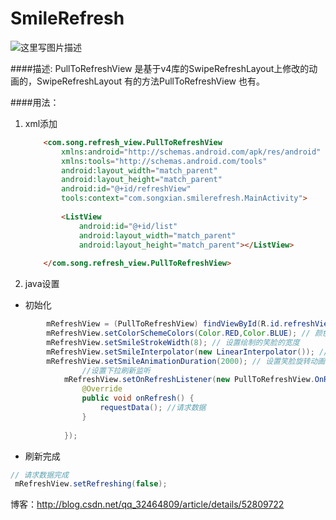 # SmileRefresh


![这里写图片描述](http://img.blog.csdn.net/20161013202135750)


####描述:
	PullToRefreshView 是基于v4库的SwipeRefreshLayout上修改的动画的，SwipeRefreshLayout 有的方法PullToRefreshView 也有。

####用法：



 1. xml添加
	```html	
		<com.song.refresh_view.PullToRefreshView
		    xmlns:android="http://schemas.android.com/apk/res/android"
		    xmlns:tools="http://schemas.android.com/tools"
		    android:layout_width="match_parent"
		    android:layout_height="match_parent"
		    android:id="@+id/refreshView"
		    tools:context="com.songxian.smilerefresh.MainActivity">
		
		    <ListView
		        android:id="@+id/list"
		        android:layout_width="match_parent"
		        android:layout_height="match_parent"></ListView>
		
		</com.song.refresh_view.PullToRefreshView>
	```

 2. java设置

- 初始化

```java
		mRefreshView = (PullToRefreshView) findViewById(R.id.refreshView);
		mRefreshView.setColorSchemeColors(Color.RED,Color.BLUE); // 颜色
		mRefreshView.setSmileStrokeWidth(8); // 设置绘制的笑脸的宽度
		mRefreshView.setSmileInterpolator(new LinearInterpolator()); // 笑脸动画转动的插值器
		mRefreshView.setSmileAnimationDuration(2000); // 设置笑脸旋转动画的时长
				//设置下拉刷新监听
			mRefreshView.setOnRefreshListener(new PullToRefreshView.OnRefreshListener() { 
			    @Override
			    public void onRefresh() {
			        requestData(); //请求数据
			    }
			
			});
```



- 刷新完成


```java
// 请求数据完成
 mRefreshView.setRefreshing(false);

```


博客：http://blog.csdn.net/qq_32464809/article/details/52809722
